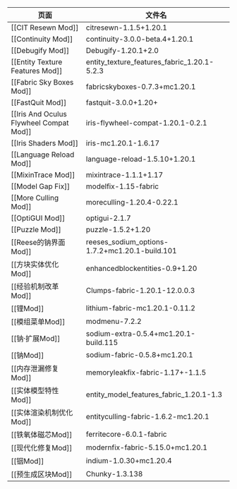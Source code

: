 
| 页面                                      | 文件名                                            |
| --------------------------------------- | ---------------------------------------------- |
| [[CIT Resewn Mod]]                      | citresewn-1.1.5+1.20.1                         |
| [[Continuity Mod]]                      | continuity-3.0.0-beta.4+1.20.1                 |
| [[Debugify Mod]]                        | Debugify-1.20.1+2.0                            |
| [[Entity Texture Features Mod]]         | entity_texture_features_fabric_1.20.1-5.2.3    |
| [[Fabric Sky Boxes Mod]]                | fabricskyboxes-0.7.3+mc1.20.1                  |
| [[FastQuit Mod]]                        | fastquit-3.0.0+1.20+                           |
| [[Iris And Oculus Flywheel Compat Mod]] | iris-flywheel-compat-1.20.1-0.2.1              |
| [[Iris Shaders Mod]]                    | iris-mc1.20.1-1.6.17                           |
| [[Language Reload Mod]]                 | language-reload-1.5.10+1.20.1                  |
| [[MixinTrace Mod]]                      | mixintrace-1.1.1+1.17                          |
| [[Model Gap Fix]]                       | modelfix-1.15-fabric                           |
| [[More Culling Mod]]                    | moreculling-1.20.4-0.22.1                      |
| [[OptiGUI Mod]]                         | optigui-2.1.7                                  |
| [[Puzzle Mod]]                          | puzzle-1.5.2+1.20                              |
| [[Reese的钠界面Mod]]                        | reeses_sodium_options-1.7.2+mc1.20.1-build.101 |
| [[方块实体优化Mod]]                           | enhancedblockentities-0.9+1.20                 |
| [[经验机制改革Mod]]                           | Clumps-fabric-1.20.1-12.0.0.3                  |
| [[锂Mod]]                                | lithium-fabric-mc1.20.1-0.11.2                 |
| [[模组菜单Mod]]                             | modmenu-7.2.2                                  |
| [[钠·扩展Mod]]                             | sodium-extra-0.5.4+mc1.20.1-build.115          |
| [[钠Mod]]                                | sodium-fabric-0.5.8+mc1.20.1                   |
| [[内存泄漏修复Mod]]                           | memoryleakfix-fabric-1.17+-1.1.5               |
| [[实体模型特性Mod]]                           | entity_model_features_fabric_1.20.1-1.3        |
| [[实体渲染机制优化Mod]]                         | entityculling-fabric-1.6.2-mc1.20.1            |
| [[铁氧体磁芯Mod]]                            | ferritecore-6.0.1-fabric                       |
| [[现代化修复Mod]]                            | modernfix-fabric-5.15.0+mc1.20.1               |
| [[铟Mod]]                                | indium-1.0.30+mc1.20.4                         |
| [[预生成区块Mod]]                            | Chunky-1.3.138                                 |
